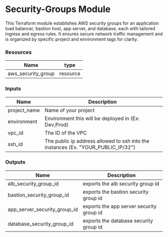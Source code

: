 <h1>Security-Groups Module</h1>
This Terraform module establishes AWS security groups for an application load balancer, bastion host, app server, and database, each with tailored ingress and egress rules. It ensures secure network traffic management and is organized by specific project and environment tags for clarity.

<h3>Resources</h3>

| Name | type |
| --- | --- |
| aws_security_group | resource |

<h3>Inputs</h3>

| Name | Description |
| --- | --- |
| project_name | Name of your project |
| environment | Environment this will be deployed in (Ex: Dev,Prod) |
| vpc_id | The ID of the VPC  |
| ssh_id | The public ip address allowed to ssh into the instances (Ex. "YOUR_PUBLIC_IP/32")  |

<h3>Outputs</h3>

| Name | Description |
| --- | --- |
| alb_security_group_id | exports the alb security group id |
| bastion_security_group_id | exports the bastion security group id |
| app_server_security_group_id | exports the app server security group id |
| database_security_group_id | exports the database security group id |
